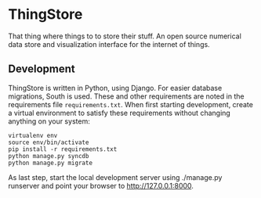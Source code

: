 # ThingStore
That thing where things to to store their stuff. An open source numerical data store and visualization interface for the internet of things.

## Development
ThingStore is written in Python, using Django. For easier database migrations, South is used. These and other requirements are noted in the requirements file `requirements.txt`. When first starting development, create a virtual environment to satisfy these requirements without changing anything on your system:

	virtualenv env
	source env/bin/activate
	pip install -r requirements.txt
	python manage.py syncdb
	python manage.py migrate

As last step, start the local development server using ./manage.py runserver and point your browser to http://127.0.0.1:8000.



